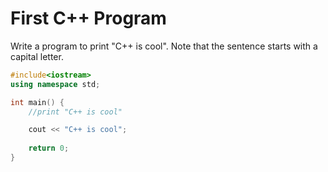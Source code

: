 # First C++ Program

Write a program to print "C++ is cool".
Note that the sentence starts with a capital letter.

```cpp
#include<iostream>
using namespace std;

int main() {
    //print "C++ is cool"

    cout << "C++ is cool";
    
    return 0;
}
```